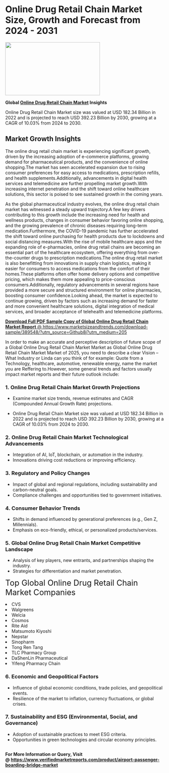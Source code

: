 <H1>Online Drug Retail Chain Market Size, Growth and Forecast from 2024 - 2031</H1><img class="aligncenter size-medium wp-image-584254" src="https://thirdeyenews.in/wp-content/uploads/2024/09/Global-Market-Research-300x168.jpeg" alt="" width="300" height="168" /><p><strong>Global&nbsp;<a href="https://www.marketsizeandtrends.com/download-sample/389548/?utm_source=Github8j?utm_medium=205">Online Drug Retail Chain Market</a> Insights</strong></p><p>Online Drug Retail Chain Market size was valued at USD 182.34 Billion in 2022 and is projected to reach USD 392.23 Billion by 2030, growing at a CAGR of 10.03% from 2024 to 2030.</p><p><h2>Market Growth Insights</h2> <p>The online drug retail chain market is experiencing significant growth, driven by the increasing adoption of e-commerce platforms, growing demand for pharmaceutical products, and the convenience of online shopping.The market has seen accelerated expansion due to rising consumer preferences for easy access to medications, prescription refills, and health supplements.Additionally, advancements in digital health services and telemedicine are further propelling market growth.With increasing internet penetration and the shift toward online healthcare solutions, this sector is poised to see sustained growth in the coming years.</p> <p><a href="#"></a></p> <p>As the global pharmaceutical industry evolves, the online drug retail chain market has witnessed a steady upward trajectory.A few key drivers contributing to this growth include the increasing need for health and wellness products, changes in consumer behavior favoring online shopping, and the growing prevalence of chronic diseases requiring long-term medication.Furthermore, the COVID-19 pandemic has further accelerated the shift toward online purchasing for health products due to lockdowns and social distancing measures.With the rise of mobile healthcare apps and the expanding role of e-pharmacies, online drug retail chains are becoming an essential part of the healthcare ecosystem, offering everything from over-the-counter drugs to prescription medications.The online drug retail market is also benefitting from innovations in supply chain logistics, making it easier for consumers to access medications from the comfort of their homes.These platforms often offer home delivery options and competitive pricing, which makes them more appealing to price-conscious consumers.Additionally, regulatory advancements in several regions have provided a more secure and structured environment for online pharmacies, boosting consumer confidence.Looking ahead, the market is expected to continue growing, driven by factors such as increasing demand for faster and more convenient healthcare solutions, digital integration of medical services, and broader acceptance of telehealth and telemedicine platforms.<p><a href="#"></p><p><span class=""><strong>Download Full PDF Sample Copy of Global Online Drug Retail Chain Market Report</strong> @ <a href="https://www.marketsizeandtrends.com/download-sample/389548/?utm_source=Github8j?utm_medium=205" target="_blank">https://www.marketsizeandtrends.com/download-sample/389548/?utm_source=Github8j?utm_medium=205</a></span></p><p>In order to make an accurate and perceptive description of future scope of a Global&nbsp;Online Drug Retail Chain Market Market as Global&nbsp;Online Drug Retail Chain Market Market of 2025, you need to describe a clear Vision &ndash; What Industry or Linda can you think of for example: Quote from a Technology, healthcare, automotive, renewable energy, name the market you are Reffering to.However, some general trends and factors usually impact market reports and their future outlook include:</p><h3>1.&nbsp;<strong>Online Drug Retail Chain Market Growth Projections</strong></h3><ul><li>Examine market size trends, revenue estimates and CAGR (Compounded Annual Growth Rate) projections.</li><li><p>Online Drug Retail Chain Market size was valued at USD 182.34 Billion in 2022 and is projected to reach USD 392.23 Billion by 2030, growing at a CAGR of 10.03% from 2024 to 2030.</p></li></ul><h3>2.&nbsp;<strong>Online Drug Retail Chain Market Technological Advancements</strong></h3><ul><li>Integration of AI, IoT, blockchain, or automation in the industry.</li><li>Innovations driving cost reductions or improving efficiency.</li></ul><h3>3.&nbsp;<strong>Regulatory and Policy Changes</strong></h3><ul><li>Impact of global and regional regulations, including sustainability and carbon-neutral goals.</li><li>Compliance challenges and opportunities tied to government initiatives.</li></ul><h3>4.&nbsp;<strong>Consumer Behavior Trends</strong></h3><ul><li>Shifts in demand influenced by generational preferences (e.g., Gen Z, Millennials).</li><li>Emphasis on eco-friendly, ethical, or personalized products/services.</li></ul><h3>5.&nbsp;<strong>Global Online Drug Retail Chain Market Competitive Landscape</strong></h3><ul><li>Analysis of key players, new entrants, and partnerships shaping the industry.</li><li>Strategies for differentiation and market penetration.</li></ul><p data-pm-slice="1 1 []"><span style="color: inherit; font-family: inherit; font-size: 25px;">Top Global Online Drug Retail Chain Market Companies</span></p><div class="" data-test-id=""><p><li>CVS</li><li> Walgreens</li><li> Welcia</li><li> Cosmos</li><li> Rite Aid</li><li> Matsumoto Kiyoshi</li><li> Nepstar</li><li> Sinopharm</li><li> Tong Ren Tang</li><li> TLC Pharmacy Group</li><li> DaShenLin Pharmaceutical</li><li> Yifeng Pharmacy Chain</li></p></div><h3>6.&nbsp;<strong>Economic and Geopolitical Factors</strong></h3><ul><li>Influence of global economic conditions, trade policies, and geopolitical events.</li><li>Resilience of the market to inflation, currency fluctuations, or global crises.</li></ul><h3>7.&nbsp;<strong>Sustainability and ESG (Environmental, Social, and Governance)</strong></h3><ul><li>Adoption of sustainable practices to meet ESG criteria.</li><li>Opportunities in green technologies and circular economy principles.</li></ul><h2><strong style="font-size: 14px;">For More Information or Query, Visit @&nbsp;</strong><a style="background-color: #ffffff; font-size: 14px;" href="https://www.marketsizeandtrends.com/report/online-drug-retail-chain-market/" target="_blank">https://www.verifiedmarketreports.com/product/airport-passenger-boarding-bridge-market</a></h2>